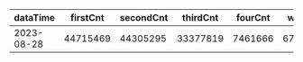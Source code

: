 |dataTime|firstCnt|secondCnt|thirdCnt|fourCnt|winCnt|vrate|wrate|
|-|-|-|-|-|-|-|-|
|2023-08-28|44715469|44305295|33377819|7461666|6714177|86.6%|14.3%|